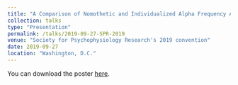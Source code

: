 ```yaml
---
title: "A Comparison of Nomothetic and Individualized Alpha Frequency Approaches"
collection: talks
type: "Presentation"
permalink: /talks/2019-09-27-SPR-2019
venue: "Society for Psychophysiology Research's 2019 convention"
date: 2019-09-27
location: "Washington, D.C."
---
```

You can download the poster [here](http://diheng.github.io/files/SPR-2019.pdf).
